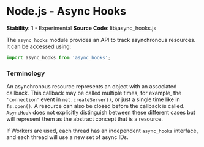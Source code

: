 <link rel="stylesheet" href="https://cdn.jsdelivr.net/npm/bootstrap-icons@1.5.0/font/bootstrap-icons.css">
<link rel="stylesheet" href="../../lib/doc_style.css">

<h1 style="text-align:left;">Node.js - Async Hooks</h1>

**Stability**: 1 - Experimental
**Source Code**: lib\async_hooks.js

The `async_hooks` module provides an API to track asynchronous resources. It can be accessed using:
```js
import async_hooks from 'async_hooks';
```

### Terminology
An asynchronous resource represents an object with an associated callback. This callback may be called multiple times, for example, the `'connection'` event in `net.createServer()`, or just a single time like in `fs.open()`. A resource can also be closed before the callback is called. `AsyncHook` does not explicitly distinguish between these different cases but will represent them as the abstract concept that is a resource.

If Workers are used, each thread has an independent `async_hooks` interface, and each thread will use a new set of async IDs.




















